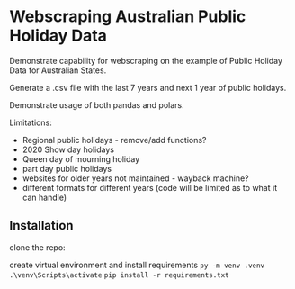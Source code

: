 # Webscraping Australian Public Holiday Data

Demonstrate capability for webscraping on the example of Public Holiday Data for Australian States.

Generate a .csv file with the last 7 years and next 1 year of public holidays.

Demonstrate usage of both pandas and polars.

Limitations:
* Regional public holidays - remove/add functions?
* 2020 Show day holidays
* Queen day of mourning holiday
* part day public holidays
* websites for older years not maintained - wayback machine?
* different formats for different years (code will be limited as to what it can handle)

## Installation
clone the repo: 

create virtual environment and install requirements
`py -m venv .venv` 
`.\venv\Scripts\activate`
`pip install -r requirements.txt`

